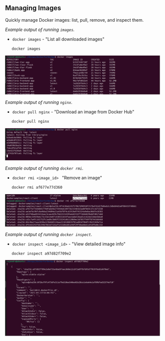 ## Managing Images
Quickly manage Docker images: list, pull, remove, and inspect them.

*Example output of running `images`.*
   - `docker images`  - "List all downloaded images"
```bash
   docker images

 ```
![Docker Run Screenshot1](../assets/images/Screenshot1.png)  
    

*Example output of running `nginx`.*
   - `docker pull nginx`  - "Download an image from Docker Hub"
```bash
   docker pull nginx

 ```
![Docker Run Screenshot2](../assets/images/Screenshot2.png)  
    

*Example output of running `docker rmi`.*
   - `docker rmi <image_id> `   "Remove an image"
```bash
   docker rmi af677e77d360 
```
![Docker Run Screenshot3](../assets/images/Screenshot3.png)  
   

*Example output of running `docker inspect`.*
   - `docker inspect <image_id>` - "View detailed image info"
```bash
   docker inspect a97d82f709e2
```
![Docker Run Screenshot4](../assets/images/Screenshot4.png)  

